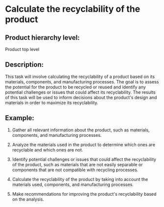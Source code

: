 # Calculate the recyclability of the product

## Product hierarchy level:
Product top level

## Description:
This task will involve calculating the recyclability of a product based on its materials, components, and manufacturing processes. The goal is to assess the potential for the product to be recycled or reused and identify any potential challenges or issues that could affect its recyclability. The results of this task will be used to inform decisions about the product's design and materials in order to maximize its recyclability.

## Example:
1. Gather all relevant information about the product, such as materials, components, and manufacturing processes.

2. Analyze the materials used in the product to determine which ones are recyclable and which ones are not.

3. Identify potential challenges or issues that could affect the recyclability of the product, such as materials that are not easily separable or components that are not compatible with recycling processes.

4. Calculate the recyclability of the product by taking into account the materials used, components, and manufacturing processes.

5. Make recommendations for improving the product's recyclability based on the analysis.
